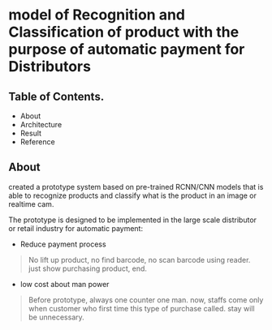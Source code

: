 
# **model of Recognition and Classification of product with the purpose of automatic payment for Distributors**



## Table of Contents.
* About
* Architecture
* Result
* Reference


## About
created a prototype system based on pre-trained RCNN/CNN models that is able to recognize products and classify what is the product in an image or realtime cam.

The prototype is designed to be implemented in the large scale distributor or retail industry for automatic payment:
* Reduce payment process

> No lift up product, no find barcode, no scan barcode using reader.
> just show purchasing product, end.

* low cost about man power

> Before prototype, always one counter one man. now, staffs come only when customer who first time this type of purchase called. stay will be unnecessary.

>
